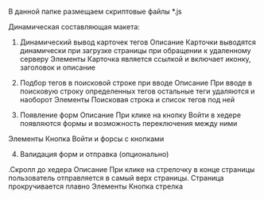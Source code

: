 В данной папке размещаем скриптовые файлы *.js

Динамическая составляющая макета:



1. Динамический вывод карточек тегов
Описание
Карточки выводятся динамически при загрузке страницы при обращении к удаленному серверу
Элементы
Карточка является ссылкой и включает иконку, заголовок и описание 



2. Подбор тегов в поисковой строке при вводе
Описание
При вводе в поисковую строку определенных тегов остальные теги удаляются и наоборот
Элементы
Поисковая строка и список тегов под ней


3. Появление форм
Описание
При клике на кнопку Войти в хедере появляются формы и возможность переключения между ними

Элементы
Кнопка Войти и форсы с кнопками

4. Валидация форм и отправка (опционально)

.Скролл до хедера 
Описание
При клике на стрелочку в конце страницы пользователь отправляется в самый верх страницы.
Страница прокручивается плавно
Элементы
Кнопка стрелка